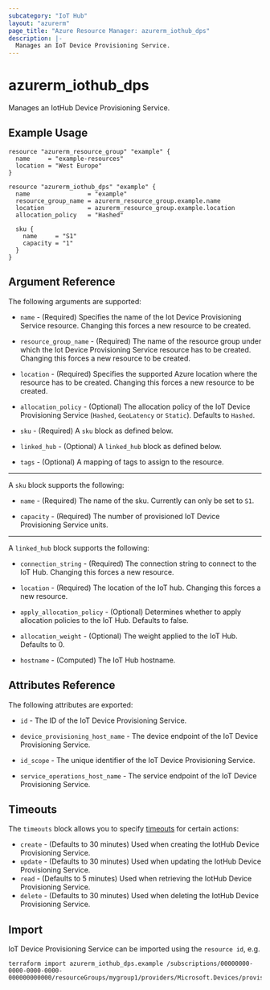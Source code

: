 ```yaml
---
subcategory: "IoT Hub"
layout: "azurerm"
page_title: "Azure Resource Manager: azurerm_iothub_dps"
description: |-
  Manages an IoT Device Provisioning Service.
---
```


# azurerm_iothub_dps

Manages an IotHub Device Provisioning Service.

## Example Usage

```hcl
resource "azurerm_resource_group" "example" {
  name     = "example-resources"
  location = "West Europe"
}

resource "azurerm_iothub_dps" "example" {
  name                = "example"
  resource_group_name = azurerm_resource_group.example.name
  location            = azurerm_resource_group.example.location
  allocation_policy   = "Hashed"

  sku {
    name     = "S1"
    capacity = "1"
  }
}
```

## Argument Reference

The following arguments are supported:

* `name` - (Required) Specifies the name of the Iot Device Provisioning Service resource. Changing this forces a new resource to be created.

* `resource_group_name` - (Required) The name of the resource group under which the Iot Device Provisioning Service resource has to be created. Changing this forces a new resource to be created.

* `location` - (Required) Specifies the supported Azure location where the resource has to be created. Changing this forces a new resource to be created.

* `allocation_policy` - (Optional) The allocation policy of the IoT Device Provisioning Service (`Hashed`, `GeoLatency` or `Static`). Defaults to `Hashed`.

* `sku` - (Required) A `sku` block as defined below.

* `linked_hub` - (Optional) A `linked_hub` block as defined below.

* `tags` - (Optional) A mapping of tags to assign to the resource.

---

A `sku` block supports the following:

* `name` - (Required) The name of the sku. Currently can only be set to `S1`.

* `capacity` - (Required) The number of provisioned IoT Device Provisioning Service units.

---

A `linked_hub` block supports the following:

* `connection_string` - (Required) The connection string to connect to the IoT Hub. Changing this forces a new resource.

* `location` - (Required) The location of the IoT hub. Changing this forces a new resource.

* `apply_allocation_policy` - (Optional) Determines whether to apply allocation policies to the IoT Hub. Defaults to false.

* `allocation_weight` - (Optional) The weight applied to the IoT Hub. Defaults to 0.

* `hostname` - (Computed) The IoT Hub hostname.

## Attributes Reference

The following attributes are exported:

* `id` - The ID of the IoT Device Provisioning Service.

* `device_provisioning_host_name` - The device endpoint of the IoT Device Provisioning Service.

* `id_scope` - The unique identifier of the IoT Device Provisioning Service.

* `service_operations_host_name` - The service endpoint of the IoT Device Provisioning Service.

## Timeouts



The `timeouts` block allows you to specify [timeouts](https://www.terraform.io/docs/configuration/resources.html#timeouts) for certain actions:

* `create` - (Defaults to 30 minutes) Used when creating the IotHub Device Provisioning Service.
* `update` - (Defaults to 30 minutes) Used when updating the IotHub Device Provisioning Service.
* `read` - (Defaults to 5 minutes) Used when retrieving the IotHub Device Provisioning Service.
* `delete` - (Defaults to 30 minutes) Used when deleting the IotHub Device Provisioning Service.

## Import

IoT Device Provisioning Service can be imported using the `resource id`, e.g.

```shell
terraform import azurerm_iothub_dps.example /subscriptions/00000000-0000-0000-0000-000000000000/resourceGroups/mygroup1/providers/Microsoft.Devices/provisioningServices/example
```

